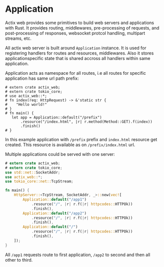# Application

Actix web provides some primitives to build web servers and applications with Rust.
It provides routing, middlewares, pre-processing of requests, and post-processing of responses,
websocket protcol handling, multipart streams, etc.

All actix web server is built around `Application` instance.
It is used for registering handlers for routes and resources, middlewares.
Also it stores applicationspecific state that is shared accross all handlers 
within same application.

Application acts as namespace for all routes, i.e all routes for specific application
has same url path prefix:

```rust,ignore
# extern crate actix_web;
# extern crate tokio_core;
# use actix_web::*;
# fn index(req: HttpRequest) -> &'static str {
#    "Hello world!"
# }
# fn main() {
   let app = Application::default("/prefix")
       .resource("/index.html", |r| r.method(Method::GET).f(index))
       .finish()
# }
```

In this example application with `/prefix` prefix and `index.html` resource
get created. This resource is available as on `/prefix/index.html` url.

Multiple applications could be served with one server:

```rust
# extern crate actix_web;
# extern crate tokio_core;
use std::net::SocketAddr;
use actix_web::*;
use tokio_core::net::TcpStream;

fn main() {
    HttpServer::<TcpStream, SocketAddr, _>::new(vec![
        Application::default("/app1")
            .resource("/", |r| r.f(|r| httpcodes::HTTPOk))
            .finish(),
        Application::default("/app2")
            .resource("/", |r| r.f(|r| httpcodes::HTTPOk))
            .finish(),
        Application::default("/")
            .resource("/", |r| r.f(|r| httpcodes::HTTPOk))
            .finish(),
    ]);
}
```

All `/app1` requests route to first application, `/app2` to second and then all other to third.
